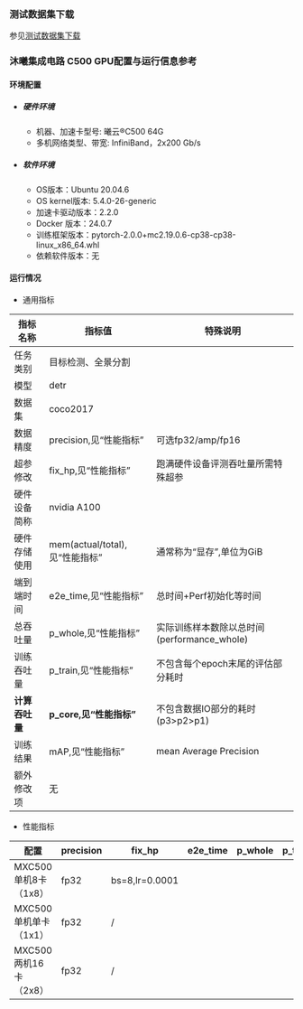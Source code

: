 ### 测试数据集下载
参见[测试数据集下载](../../benchmarks/detr/README.md#测试数据集下载地址)

### 沐曦集成电路 C500 GPU配置与运行信息参考
#### 环境配置
- ##### 硬件环境
    - 机器、加速卡型号: 曦云®C500 64G
    - 多机网络类型、带宽: InfiniBand，2x200 Gb/s

- ##### 软件环境
   - OS版本：Ubuntu 20.04.6
   - OS kernel版本:  5.4.0-26-generic
   - 加速卡驱动版本：2.2.0
   - Docker 版本：24.0.7
   - 训练框架版本：pytorch-2.0.0+mc2.19.0.6-cp38-cp38-linux_x86_64.whl
   - 依赖软件版本：无

#### 运行情况

* 通用指标

| 指标名称       | 指标值                         | 特殊说明                                    |
| -------------- | ------------------------------ | ------------------------------------------- |
| 任务类别       | 目标检测、全景分割             |                                             |
| 模型           | detr                           |                                             |
| 数据集         | coco2017                       |                                             |
| 数据精度       | precision,见“性能指标”         | 可选fp32/amp/fp16                           |
| 超参修改       | fix_hp,见“性能指标”            | 跑满硬件设备评测吞吐量所需特殊超参          |
| 硬件设备简称   | nvidia A100                    |                                             |
| 硬件存储使用   | mem(actual/total),见“性能指标” | 通常称为“显存”,单位为GiB                    |
| 端到端时间     | e2e_time,见“性能指标”          | 总时间+Perf初始化等时间                     |
| 总吞吐量       | p_whole,见“性能指标”           | 实际训练样本数除以总时间(performance_whole) |
| 训练吞吐量     | p_train,见“性能指标”           | 不包含每个epoch末尾的评估部分耗时           |
| **计算吞吐量** | **p_core,见“性能指标”**        | 不包含数据IO部分的耗时(p3>p2>p1)            |
| 训练结果       | mAP,见“性能指标”               | mean Average Precision                      |
| 额外修改项     | 无                             |                                             |


* 性能指标
  
| 配置                | precision | fix_hp         | e2e_time | p_whole | p_train | p_core | mAP   | mem       |
| ------------------- | --------- | -------------- | -------- | ------- | ------- | ------ | ----- | --------- |
| MXC500 单机8卡（1x8） | fp32      | bs=8,lr=0.0001 |          |         |         |        |39.6%| 57.2/64.0 |
| MXC500 单机单卡（1x1）| fp32      | /              |           |         |         |         |        | 60.7/64.0  |
| MXC500 两机16卡（2x8） | fp32      | /              |            |         |         |         |        | 46.3/64.0  |
